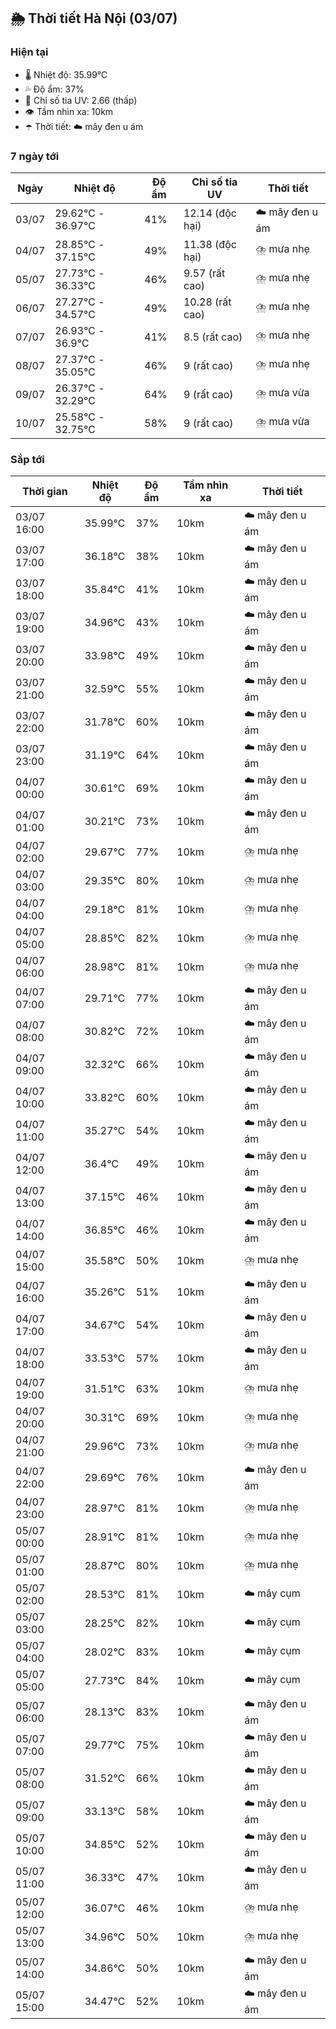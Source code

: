## 🌦️ Thời tiết Hà Nội (03/07)

### Hiện tại

- 🌡️ Nhiệt độ: 35.99℃
- 💦 Độ ẩm: 37%
- 🌟 Chỉ số tia UV: 2.66 (thấp)
- 👁️ Tầm nhìn xa: 10km
- ☂️ Thời tiết: ☁️ mây đen u ám

### 7 ngày tới

| Ngày | Nhiệt độ | Độ ẩm | Chỉ số tia UV | Thời tiết |
| --- | --- | --- | --- | --- |
| 03/07 | 29.62℃ - 36.97℃ | 41% | 12.14 (độc hại) | ☁️ mây đen u ám |
| 04/07 | 28.85℃ - 37.15℃ | 49% | 11.38 (độc hại) | ⛈️ mưa nhẹ |
| 05/07 | 27.73℃ - 36.33℃ | 46% | 9.57 (rất cao) | ⛈️ mưa nhẹ |
| 06/07 | 27.27℃ - 34.57℃ | 49% | 10.28 (rất cao) | ⛈️ mưa nhẹ |
| 07/07 | 26.93℃ - 36.9℃ | 41% | 8.5 (rất cao) | ⛈️ mưa nhẹ |
| 08/07 | 27.37℃ - 35.05℃ | 46% | 9 (rất cao) | ⛈️ mưa nhẹ |
| 09/07 | 26.37℃ - 32.29℃ | 64% | 9 (rất cao) | ⛈️ mưa vừa |
| 10/07 | 25.58℃ - 32.75℃ | 58% | 9 (rất cao) | ⛈️ mưa vừa |

### Sắp tới

| Thời gian | Nhiệt độ | Độ ẩm | Tầm nhìn xa | Thời tiết |
| --- | --- | --- | --- | --- |
| 03/07 16:00 | 35.99℃ | 37% | 10km | ☁️ mây đen u ám |
| 03/07 17:00 | 36.18℃ | 38% | 10km | ☁️ mây đen u ám |
| 03/07 18:00 | 35.84℃ | 41% | 10km | ☁️ mây đen u ám |
| 03/07 19:00 | 34.96℃ | 43% | 10km | ☁️ mây đen u ám |
| 03/07 20:00 | 33.98℃ | 49% | 10km | ☁️ mây đen u ám |
| 03/07 21:00 | 32.59℃ | 55% | 10km | ☁️ mây đen u ám |
| 03/07 22:00 | 31.78℃ | 60% | 10km | ☁️ mây đen u ám |
| 03/07 23:00 | 31.19℃ | 64% | 10km | ☁️ mây đen u ám |
| 04/07 00:00 | 30.61℃ | 69% | 10km | ☁️ mây đen u ám |
| 04/07 01:00 | 30.21℃ | 73% | 10km | ☁️ mây đen u ám |
| 04/07 02:00 | 29.67℃ | 77% | 10km | ⛈️ mưa nhẹ |
| 04/07 03:00 | 29.35℃ | 80% | 10km | ⛈️ mưa nhẹ |
| 04/07 04:00 | 29.18℃ | 81% | 10km | ⛈️ mưa nhẹ |
| 04/07 05:00 | 28.85℃ | 82% | 10km | ⛈️ mưa nhẹ |
| 04/07 06:00 | 28.98℃ | 81% | 10km | ⛈️ mưa nhẹ |
| 04/07 07:00 | 29.71℃ | 77% | 10km | ☁️ mây đen u ám |
| 04/07 08:00 | 30.82℃ | 72% | 10km | ☁️ mây đen u ám |
| 04/07 09:00 | 32.32℃ | 66% | 10km | ☁️ mây đen u ám |
| 04/07 10:00 | 33.82℃ | 60% | 10km | ☁️ mây đen u ám |
| 04/07 11:00 | 35.27℃ | 54% | 10km | ☁️ mây đen u ám |
| 04/07 12:00 | 36.4℃ | 49% | 10km | ☁️ mây đen u ám |
| 04/07 13:00 | 37.15℃ | 46% | 10km | ☁️ mây đen u ám |
| 04/07 14:00 | 36.85℃ | 46% | 10km | ☁️ mây đen u ám |
| 04/07 15:00 | 35.58℃ | 50% | 10km | ⛈️ mưa nhẹ |
| 04/07 16:00 | 35.26℃ | 51% | 10km | ☁️ mây đen u ám |
| 04/07 17:00 | 34.67℃ | 54% | 10km | ☁️ mây đen u ám |
| 04/07 18:00 | 33.53℃ | 57% | 10km | ☁️ mây đen u ám |
| 04/07 19:00 | 31.51℃ | 63% | 10km | ⛈️ mưa nhẹ |
| 04/07 20:00 | 30.31℃ | 69% | 10km | ⛈️ mưa nhẹ |
| 04/07 21:00 | 29.96℃ | 73% | 10km | ⛈️ mưa nhẹ |
| 04/07 22:00 | 29.69℃ | 76% | 10km | ☁️ mây đen u ám |
| 04/07 23:00 | 28.97℃ | 81% | 10km | ⛈️ mưa nhẹ |
| 05/07 00:00 | 28.91℃ | 81% | 10km | ⛈️ mưa nhẹ |
| 05/07 01:00 | 28.87℃ | 80% | 10km | ⛈️ mưa nhẹ |
| 05/07 02:00 | 28.53℃ | 81% | 10km | ☁️ mây cụm |
| 05/07 03:00 | 28.25℃ | 82% | 10km | ☁️ mây cụm |
| 05/07 04:00 | 28.02℃ | 83% | 10km | ☁️ mây cụm |
| 05/07 05:00 | 27.73℃ | 84% | 10km | ☁️ mây cụm |
| 05/07 06:00 | 28.13℃ | 83% | 10km | ☁️ mây đen u ám |
| 05/07 07:00 | 29.77℃ | 75% | 10km | ☁️ mây đen u ám |
| 05/07 08:00 | 31.52℃ | 66% | 10km | ☁️ mây đen u ám |
| 05/07 09:00 | 33.13℃ | 58% | 10km | ☁️ mây đen u ám |
| 05/07 10:00 | 34.85℃ | 52% | 10km | ☁️ mây đen u ám |
| 05/07 11:00 | 36.33℃ | 47% | 10km | ☁️ mây đen u ám |
| 05/07 12:00 | 36.07℃ | 46% | 10km | ⛈️ mưa nhẹ |
| 05/07 13:00 | 34.96℃ | 50% | 10km | ⛈️ mưa nhẹ |
| 05/07 14:00 | 34.86℃ | 50% | 10km | ☁️ mây đen u ám |
| 05/07 15:00 | 34.47℃ | 52% | 10km | ☁️ mây đen u ám |
